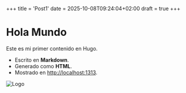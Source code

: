 +++
title = 'Post1'
date = 2025-10-08T09:24:04+02:00
draft = true
+++

# Hola Mundo
Este es mi primer contenido en Hugo.

- Escrito en **Markdown**.
- Generado como **HTML**.
- Mostrado en [http://localhost:1313](http://localhost:1313).

![Logo](/images/logo2.png)
